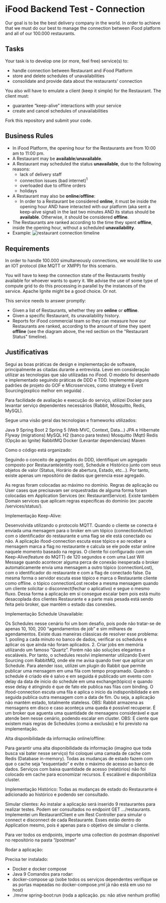 # iFood Backend Test - Connection

Our goal is to be the best delivery company in the world. In order to achieve that we must do our best to manage the connection between iFood platform and all of our 100.000 restaurants.

## Tasks

Your task is to develop one (or more, feel free) service(s) to:
* handle connection between Restaurant and iFood Platform
* store and delete schedules of unavailabilities
* consolidate and provide data about the restaurants' connection

You also will have to emulate a client (keep it simple) for the Restaurant. The client must:
* guarantee “keep-alive” interactions with your service
* create and cancel schedules of unavailabilities

Fork this repository and submit your code.

## Business Rules

* In iFood Platform, the opening hour for the Restaurants are from 10:00 am to 11:00 pm.
* A Restaurant may be **available**/**unavailable**.
* A Restaurant may scheduled the status **unavailable**, due to the following reasons:
  - lack of delivery staff
  - connection issues (bad internet)<sup>1</sup>
  - overloaded due to offline orders
  - holidays
* A Restaurant may also be **online**/**offline**:
  - In order to a Restaurant be considered **online**, it must be inside the opening hour AND have interacted with our platform (aka sent a keep-alive signal) in the last two minutes AND its status should be **available**. Otherwise, it should be considered **offline**.
* The Restaurants are ranked according to the time they spent **offline**, inside the opening hour, without a scheduled **unavailability**.
* Example:
![restaurant connection timeline](https://www.lucidchart.com/publicSegments/view/4d48ac9c-e543-4531-abd5-eff0d9788ea6/image.png)

## Requirements

In order to handle 100.000 simultaneously connections, we would like to use an IOT protocol (like MQTT or XMPP) for this scenario.

You will have to keep the connection state of the Restaurants freshly available for whoever wants to query it. We advise the use of some type of compute grid to do this processing in parallel by the instances of the service. Apache Ignite might be a good choice. Or not.

This service needs to answer promptly:
* Given a list of Restaurants, whether they are **online** or **offline**.
* Given a specific Restaurant, its unavailability history.
* Reports for iFood commercial team so they can measure how our Restaurants are ranked, according to the amount of time they spent **offline** (see the diagram above, the red section on the "Restaurant Status" timeline).

## Justificativas

Segui as boas práticas de design e implementação de software, principalmente as citadas durante a entrevista. 
Levei em consideração utilizar as tecnologias que são utilizadas no iFood.
O modelo foi desenhado e implementado seguindo práticas de DDD e TDD.
Implementei alguns padrões de projeto do GOF e Microservices, como strategy e Event Sourcing(explico melhor em seguida) .

Para facilidade de avaliação e execução do serviço, utilizei Docker para levantar serviço dependentes necessários (Rabbit, Mosquitto, Redis, MySQL).

Segue uma visão geral das tecnologias e frameworks utilizados:

Java 9
Spring Boot 2
Spring 5 (Web MVC, Context, Data...)
JPA e Hibernate
Flyway (migrations)
MySQL
H2 (banco para testes)
Mosquitto (Mqtt)
Redis (Opção ao Ignite)
RabbitMQ
Docker (Levantar dependencias)
Maven

Como o código está organizado:

Seguindo o conceito de agregados do DDD, identifiquei um agregado composto por Restaurante(entity root), Schedule e Histórico junto com seus objetos de valor (Status, Horário de abertura, Estado, etc…). Por tanto, existe apenas um repositório de dados que gerencia esse agregado.

As regras foram colocadas ao máximo no dominio. Regras de aplicação ou User cases que precisavam ser orquestradas de alguma forma foram colocadas em Application Services (ex: RestaurantService). Existe também Domain services que aplicam regras especificas do dominio (ex: pacote /services/status/).

Implementação Keep-Alive:

Desenvolvida utilizando o protocolo MQTT. Quando o cliente se conecta é enviada uma mensagem para o broker em um tópico (connectionActive) com o identificador do restaurante e uma flag se ele está conectado ou não. A aplicação ifood-connection escuta esse tópico e ao receber a mensagem marca a flag no restaurante e calcula se ele pode estar online naquele momento baseado na regras. O cliente foi configurado com um Keep-Alive(feature do MQTT) de 120 segundos e com uma Last Will Message quando acontecer alguma perca de conexão inesperada o broker automaticamente envia uma mensagem a outro tópico (connectionLost), com o identificador do restaurante e com a flag de conectado false. Da mesma forma o servidor escuta esse tópico e marca o Restaurante cliente como offline. o tópico connectionLost recebe a mesma mensagem quando um cliente solicitar o disconnect(fechar o aplicativo) e segue o mesmo fluxo. Dessa forma a aplicação em si consegue escalar bem pois está muito desacoplada dos clientes Restaurante e a parte mais pesada está sendo feita pelo broker, que mantém o estado das conexões.

Implementação Schedule Unavailable:

Os Schedules nesse cenário foi um bom desafio, pois pode não tratar-se de apenas 10, 100, 200 “agendamentos de job” e sim milhares de agendamentos. Existe duas maneiras clássicas de resolver esse problema: 1. pooling a cada minuto no banco de dados, verificar os schedules e aplicar os que ainda não foram aplicados. 2. Criar jobs em memória utilizando um famoso “Quartz”. Porém não são soluções elegantes e escaláveis. Por tanto, o schedules resolvi implementar utilizando Event Sourcing com RabbitMQ, onde ele me avisa quando tiver que aplicar um Schedule. Para atender isso, utilizei um plugin do Rabbit que permite publicar uma mensagem em uma fila com tempo programado. Quando o schedule é criado ele é salvo e em seguida é publicado um evento com delay da data de inicio do schedule em uma exchange(tópico) e quando esse delay é atingindo é que de fato ele publica nas filas com binding. O ifood-connection escuta uma fila e aplica o inicio da indisponibilidade e em seguida publica outra mensagem com a data de fim. Ou seja, a aplicação não mantém estado, totalmente stateless.
OBS: Rabbit armazena as mensagens em disco e caso aconteça uma queda é possível recuperar. É um broker que aguenta uma quantidade de mensagens considerável e que atende bem nesse cenário, podendo escalar em cluster.
OBS: É ciente que existem mais regras de Schedules (como a exclusão) e foi previsto na implementação.

Alta disponibilidade da informação online/offline:

Para garantir uma alta disponibilidade da informação (imagino que toda busca vai bater nesse serviço) foi coloquei uma camada de cache com Redis (Database in-memory). Todas as mudanças de estado fazem com que o cache seja “esquentado” e evite o máximo de acesso ao banco de dados. Serviços com baixa quantidade de acesso (relatórios) não foi colocado em cache para economizar recursos. É escalável e disponibiliza cluster.

Implementação Histórico:
Todas as mudanças de estado do Restaurante é adicionado ao histórico e podendo ser consultado.

Simular clientes:
Ao instalar a aplicação será inserido 9 restaurantes para realizar testes. Podem ser consultados no endpoint GET …/restaurants.
Implementei um RestaurantClient e um Rest Controller para simular o connect e disconnect de cada Restaurante. Esses estão dentro do Application mesmo, pois é apenas para o objetivo de simular o cliente.

Para ver todos os endpoints, importe uma collection do postman disponível no repositório na pasta “/postman"

Rodar a aplicação:

Precisa ter instalado:
* Docker e docker compose
* Java 9
Comandos para rodar:
* ​docker-compose up (sobe todos os serviços dependentes  verifique se as portas mapeadas no docker-compose.yml já não está em uso no host)
* ./mvnw spring-boot:run (roda a aplicação. ps: não ative nenhum profile)
